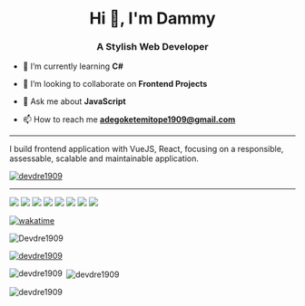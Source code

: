 <h1 align="center">Hi 👋, I'm Dammy</h1>
<h3 align="center">A Stylish Web Developer </h3>

- 🌱 I’m currently learning **C#**

- 👯 I’m looking to collaborate on **Frontend Projects**

- 💬 Ask me about **JavaScript**

- 📫 How to reach me **adegoketemitope1909@gmail.com**

____

I build frontend application with VueJS, React, focusing on a responsible, assessable, scalable and maintainable application.

<p align="left"> <a href="https://twitter.com/__iamdammy" target="blank"><img src="https://img.shields.io/twitter/follow/dammy?logo=twitter&style=for-the-badge" alt="devdre1909" /></a> </p>

___

![](https://img.shields.io/badge/-JavaScript-F3CF01?style=flat-square&logo=JavaScript&logoColor=fff)
![](https://img.shields.io/badge/-CSS3-254BDD?style=flat-square&logo=CSS3&labelColor=254BDD)
![](https://img.shields.io/badge/-HTML5-e34f26?style=flat-square&logo=HTML5&logoColor=fff)
![](https://img.shields.io/badge/-Node.js-8BBF3D?style=flat-square&logo=Node.js&logoColor=fff)
![](https://img.shields.io/badge/-VSCode-24A4EB?style=flat-square&logo=Visual%20Studio%20Code&logoColor=fff)
![](https://img.shields.io/badge/-Vue.js-50B280?style=flat-square&logo=Vue.js&logoColor=fff)
![](https://img.shields.io/badge/-Linux-FCC624?style=flat-square&logo=Linux&logoColor=fff)
![](https://img.shields.io/badge/-Sass-CC6699?style=flat-square&logo=Sass&logoColor=fff)

[![wakatime](https://wakatime.com/badge/user/6ce46488-e4bf-438e-bd7b-bd072da88977.svg)](https://wakatime.com/@6ce46488-e4bf-438e-bd7b-bd072da88977)

<p align="left"> <img src="https://komarev.com/ghpvc/?username=Devdre1909&label=Profile%20views&color=0e75b6&style=flat" alt="Devdre1909" /> </p>

<p align="left"> <a href="https://github.com/ryo-ma/github-profile-trophy"><img src="https://github-profile-trophy.vercel.app/?username=devdre1909" alt="devdre1909" /></a> </p>


<p><img align="left" src="https://github-readme-stats.vercel.app/api/top-langs?username=devdre1909&show_icons=true&locale=en&layout=compact" alt="devdre1909" /></p>

<p>&nbsp;<img align="center" src="https://github-readme-stats.vercel.app/api?username=devdre1909&show_icons=true&locale=en" alt="devdre1909" /></p>

<p><img align="center" src="https://github-readme-streak-stats.herokuapp.com/?user=devdre1909&" alt="devdre1909" /></p>
